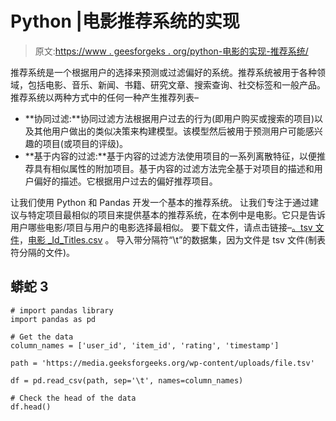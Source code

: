 # Python |电影推荐系统的实现

> 原文:[https://www . geesforgeks . org/python-电影的实现-推荐系统/](https://www.geeksforgeeks.org/python-implementation-of-movie-recommender-system/)

推荐系统是一个根据用户的选择来预测或过滤偏好的系统。推荐系统被用于各种领域，包括电影、音乐、新闻、书籍、研究文章、搜索查询、社交标签和一般产品。
推荐系统以两种方式中的任何一种产生推荐列表–

*   **协同过滤:**协同过滤方法根据用户过去的行为(即用户购买或搜索的项目)以及其他用户做出的类似决策来构建模型。该模型然后被用于预测用户可能感兴趣的项目(或项目的评级)。
*   **基于内容的过滤:**基于内容的过滤方法使用项目的一系列离散特征，以便推荐具有相似属性的附加项目。基于内容的过滤方法完全基于对项目的描述和用户偏好的描述。它根据用户过去的偏好推荐项目。

让我们使用 Python 和 Pandas 开发一个基本的推荐系统。
让我们专注于通过建议与特定项目最相似的项目来提供基本的推荐系统，在本例中是电影。它只是告诉用户哪些电影/项目与用户的电影选择最相似。
要下载文件，请点击链接–[。tsv 文件](https://media.geeksforgeeks.org/wp-content/uploads/file.tsv)，[电影 _Id_Titles.csv](https://media.geeksforgeeks.org/wp-content/uploads/Movie_Id_Titles.csv) 。
导入带分隔符“\t”的数据集，因为文件是 tsv 文件(制表符分隔的文件)。

## 蟒蛇 3

```
# import pandas library
import pandas as pd

# Get the data
column_names = ['user_id', 'item_id', 'rating', 'timestamp']

path = 'https://media.geeksforgeeks.org/wp-content/uploads/file.tsv'

df = pd.read_csv(path, sep='\t', names=column_names)

# Check the head of the data
df.head()
```